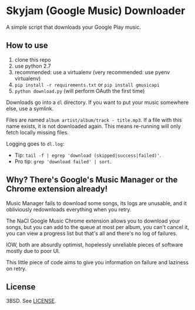 # Skyjam (Google Music) Downloader

A simple script that downloads your Google Play music.

## How to use

1. clone this repo
2. use python 2.7
3. recommended: use a virtualenv (very recommended: use pyenv virtualenv)
4. `pip install -r requirements.txt` or `pip install gmusicapi`
5. `python download.py` (will perform OAuth the first time)

Downloads go into a `dl` directory. If you want to put your music somewhere
else, use a symlink.

Files are named `album artist/album/track - title.mp3`. If a file with this
name exists, it is not downloaded again. This means re-running will only
fetch locally missing files.

Logging goes to `dl.log`:

* Tip: `tail -f | egrep 'download (skipped|success|failed)'`.
* Pro tip: `grep 'download failed' | sort`.

## Why? There's Google's Music Manager or the Chrome extension already!

Music Manager fails to download some songs, its logs are unusable, and it
obliviously redownloads everything when you retry.

The NaCl Google Music Chrome extension allows you to download your songs, but
you can add to the queue at most per album, you can't cancel it, you can view a
progress list but that's all and there's no log of failures.

IOW, both are absurdly optimist, hopelessly unreliable pieces of software
mostly due to poor UI.

This little piece of code aims to give you information on failure and laziness
on retry.

## License

3BSD. See [LICENSE](LICENSE).

